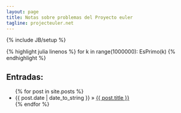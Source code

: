 ```yaml
---
layout: page
title: Notas sobre problemas del Proyecto euler
tagline: projecteuler.net
---
```

{% include JB/setup %}

{% highlight julia linenos %}
for k in range(1000000):
	EsPrimo(k)
{% endhighlight %}


## Entradas:
<ul class="posts">
  {% for post in site.posts %}
    <li><span>{{ post.date | date_to_string }}</span> &raquo; <a href="{{ BASE_PATH }}{{ post.url }}">{{ post.title }}</a></li>
  {% endfor %}
</ul>

